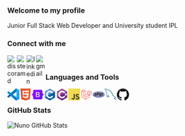 ### Welcome to my profile
Junior Full Stack Web Developer and University student IPL

### Connect with me
[<img align="left" target="_blank" alt="discord" width="22px" src="https://cdn.jsdelivr.net/npm/simple-icons@v3/icons/discord.svg" />][discord]
[<img align="left" target="_blank" alt="steam" width="22px" src="https://cdn.jsdelivr.net/npm/simple-icons@v3/icons/steam.svg" />][steam]
[<img align="left" target="_blank" alt="linkedin" width="22px" src="https://cdn.jsdelivr.net/npm/simple-icons@v3/icons/linkedin.svg" />][linkedin]
<a href="mailto:nm.albano11@gmail.com" target="_blank">
  <img align="left" alt="gmail" width="22px" src="https://cdn.jsdelivr.net/npm/simple-icons@v3/icons/gmail.svg" />
</a>

[discord]:https://discord.gg/ajmfh9EFg5
[steam]:https://steamcommunity.com/id/OFFF777/
[linkedin]:https://www.linkedin.com/in/nuno-miguel-b13841225/
<br>

### Languages and Tools
<img align="left" alt="Visual Studio Code" width="28px" src="https://raw.githubusercontent.com/github/explore/80688e429a7d4ef2fca1e82350fe8e3517d3494d/topics/visual-studio-code/visual-studio-code.png" />
<img align="left" alt="HTML5" width="28px" src="https://raw.githubusercontent.com/devicons/devicon/master/icons/html5/html5-original.svg" />
<img align="left" alt="CSS3" width="28px" src="https://raw.githubusercontent.com/devicons/devicon/master/icons/bootstrap/bootstrap-original.svg" />
<img align="left" alt="C" width="28px" src="https://raw.githubusercontent.com/devicons/devicon/master/icons/c/c-original.svg" />
<img align="left" alt="CSHARP" width="28px" src="https://raw.githubusercontent.com/devicons/devicon/master/icons/csharp/csharp-original.svg" />
<img align="left" alt="JavaScript" width="28px" src="https://raw.githubusercontent.com/devicons/devicon/master/icons/javascript/javascript-original.svg" /> 
<img align="left" alt="Laravel" width="28px" src="https://raw.githubusercontent.com/github/explore/56a826d05cf762b2b50ecbe7d492a839b04f3fbf/topics/laravel/laravel.png" />
<img align="left" alt="PHP" width="28px" src="https://raw.githubusercontent.com/github/explore/80688e429a7d4ef2fca1e82350fe8e3517d3494d/topics/php/php.png" />
<img align="left" alt="MySQL" width="28px" src="https://raw.githubusercontent.com/devicons/devicon/master/icons/mysql/mysql-original.svg" />
<img align="left" alt="GitHub" width="28px" src="https://raw.githubusercontent.com/github/explore/78df643247d429f6cc873026c0622819ad797942/topics/github/github.png" />
<br>

### GitHub Stats
<img align="left" alt="Nuno GitHub Stats" src="https://github-readme-stats.vercel.app/api?username=Nuno777&theme=dark&show_icons=true" />

<!--
**Nuno777/Nuno777** is a ✨ _special_ ✨ repository because its `README.md` (this file) appears on your GitHub profile.

Here are some ideas to get you started:

- 🔭 I’m currently working on ...
- 🌱 I’m currently learning ...
- 👯 I’m looking to collaborate on ...
- 🤔 I’m looking for help with ...
- 💬 Ask me about ...
- 📫 How to reach me: ...
- 😄 Pronouns: ...
- ⚡ Fun fact: ...
-->
